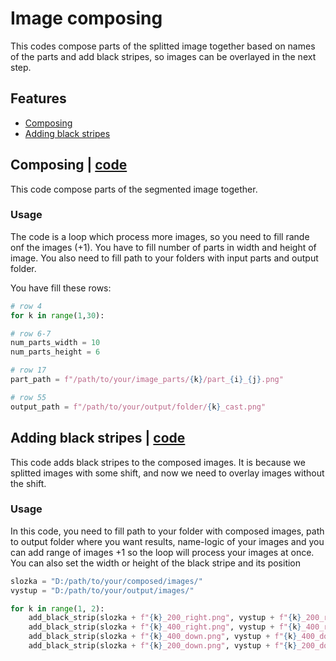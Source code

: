 # Image composing
This codes compose parts of the splitted image together based on names of the parts and add black stripes, so images can be overlayed in the next step.

## Features
- [Composing](#composing)
- [Adding black stripes](#adding-black-stripes)

## Composing | [code](./7_composing.py)
This code compose parts of the segmented image together.

### Usage
The code is a loop which process more images, so you need to fill rande onf the images (+1). You have to fill number of parts in width and height of image. You also need to fill path to your folders with input parts and output folder.

You have fill these rows:
```python
# row 4
for k in range(1,30):

# row 6-7
num_parts_width = 10
num_parts_height = 6

# row 17
part_path = f"/path/to/your/image_parts/{k}/part_{i}_{j}.png"

# row 55
output_path = f"/path/to/your/output/folder/{k}_cast.png"
```
## Adding black stripes | [code](./8_same_dimesnions_for_overlaying.py)
This code adds black stripes to the composed images. It is because we splitted images with some shift, and now we need to overlay images without the shift.

### Usage
In this code, you need to fill path to your folder with composed images, path to output folder where you want results, name-logic of your images and you can add range of images +1 so the loop will process your images at once.
You can also set the width or height of the black stripe and its position
```python
slozka = "D:/path/to/your/composed/images/"
vystup = "D:/path/to/your/output/images/"

for k in range(1, 2):
    add_black_strip(slozka + f"{k}_200_right.png", vystup + f"{k}_200_right.png", 200, 0, 'left')
    add_black_strip(slozka + f"{k}_400_right.png", vystup + f"{k}_400_right.png", 400, 0, 'left')
    add_black_strip(slozka + f"{k}_400_down.png", vystup + f"{k}_400_down.png", 0, 400, 'top')
    add_black_strip(slozka + f"{k}_200_down.png", vystup + f"{k}_200_down.png", 0, 200, 'top')
